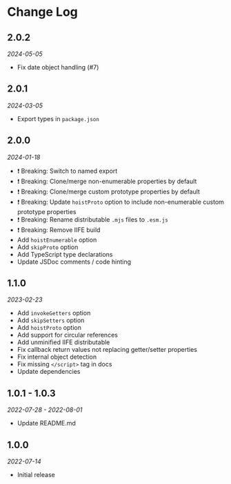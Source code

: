 # Change Log

## 2.0.2

_2024-05-05_

- Fix date object handling (#7)

## 2.0.1

_2024-03-05_

- Export types in `package.json`

## 2.0.0

_2024-01-18_

- ❗️ Breaking: Switch to named export
- ❗️ Breaking: Clone/merge non-enumerable properties by default
- ❗️ Breaking: Clone/merge custom prototype properties by default
- ❗️ Breaking: Update `hoistProto` option to include non-enumerable custom prototype properties
- ❗️ Breaking: Rename distributable `.mjs` files to `.esm.js`
- ❗️ Breaking: Remove IIFE build
- Add `hoistEnumerable` option
- Add `skipProto` option
- Add TypeScript type declarations
- Update JSDoc comments / code hinting

## 1.1.0

_2023-02-23_

- Add `invokeGetters` option
- Add `skipSetters` option
- Add `hoistProto` option
- Add support for circular references
- Add unminified IIFE distributable
- Fix callback return values not replacing getter/setter properties
- Fix internal object detection
- Fix missing `</script>` tag in docs
- Update dependencies

## 1.0.1 - 1.0.3

_2022-07-28 - 2022-08-01_

- Update README.md

## 1.0.0

_2022-07-14_

- Initial release

